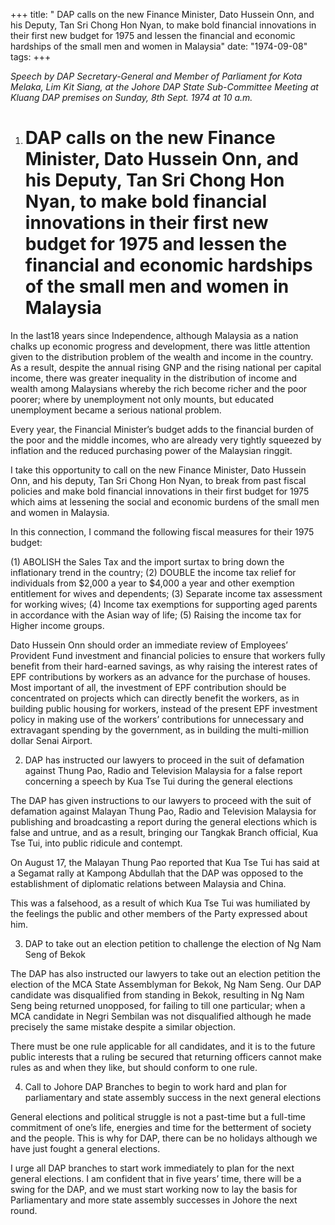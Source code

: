 +++ 
title: " DAP  calls on the new Finance Minister, Dato Hussein Onn, and his Deputy, Tan Sri Chong Hon Nyan, to make bold financial innovations in their  first new budget for 1975 and lessen the financial and economic hardships of the small men and women in Malaysia"
date: "1974-09-08"
tags:
+++

_Speech by DAP Secretary-General and Member of Parliament for Kota Melaka, Lim Kit Siang, at the Johore DAP State Sub-Committee Meeting at Kluang DAP premises on Sunday, 8th Sept. 1974 at 10 a.m._

1. # DAP  calls on the new Finance Minister, Dato Hussein Onn, and his Deputy, Tan Sri Chong Hon Nyan, to make bold financial innovations in their  first new budget for 1975 and lessen the financial and economic hardships of the small men and women in Malaysia
In the last18 years since Independence, although Malaysia as a nation chalks up economic progress and development, there was little attention given to the distribution problem of the wealth and income in the country. As a result, despite the annual rising GNP and the rising national per capital income, there was greater inequality in the distribution of income and wealth among Malaysians whereby the rich become richer and the poor poorer; where by unemployment not only mounts, but educated unemployment became a serious national problem.</u>

Every year, the Financial Minister’s budget adds to the financial burden of the poor and the middle incomes, who are already very tightly squeezed by inflation and the reduced purchasing power of the Malaysian ringgit.

I take this opportunity to call on the new Finance Minister, Dato Hussein Onn, and his deputy, Tan Sri Chong Hon Nyan, to break from past fiscal policies and make bold financial innovations in their first budget for 1975 which aims at lessening the social and economic burdens of the small men and women in Malaysia.

In this connection, I command the following fiscal measures for their 1975 budget:

(1)	ABOLISH the Sales Tax and the import surtax to bring down the inflationary trend in the country;
(2)	DOUBLE the income tax relief for individuals from $2,000 a year to $4,000 a year and other exemption entitlement for wives and dependents;
(3)	Separate income tax assessment for working wives;
(4)	Income tax exemptions for supporting aged parents in accordance with the Asian way of life; 
(5)	Raising the income tax for Higher income groups.

Dato Hussein Onn should order an immediate review of Employees’ Provident Fund investment and financial policies to ensure that workers fully benefit from their hard-earned savings, as why raising the interest rates of EPF contributions by workers as an advance for the purchase of houses. Most important of all, the investment of EPF contribution should be concentrated on projects which can directly benefit the workers, as in building public housing for workers, instead of the present EPF investment policy in making use of the workers’ contributions for unnecessary and extravagant spending by the government, as in building the multi-million dollar Senai Airport.

2. DAP has instructed our lawyers to proceed in the suit of defamation against Thung Pao, Radio and Television Malaysia for a false report concerning a speech by Kua Tse Tui during the general elections

The DAP has given instructions to our lawyers to proceed with the suit of defamation against Malayan Thung Pao, Radio and Television Malaysia for publishing and broadcasting a report during the general elections which is false and untrue, and as a result, bringing our Tangkak Branch official, Kua Tse Tui, into public ridicule and contempt.

On August 17, the Malayan Thung Pao reported that Kua Tse Tui has said at a Segamat rally at Kampong Abdullah that the DAP was opposed to the establishment of diplomatic relations between Malaysia and China.

This was a falsehood, as a result of which Kua Tse Tui was humiliated by the feelings the public and other members of the Party expressed about him.

3. DAP to take out an election petition to challenge the election of Ng Nam Seng of Bekok

The DAP has also instructed our lawyers to take out an election petition the election of the MCA State Assemblyman for Bekok, Ng Nam Seng. Our DAP candidate was disqualified from standing in Bekok, resulting in Ng Nam Seng being returned unopposed, for failing to till one particular; when a MCA candidate in Negri Sembilan was not disqualified although he made precisely the same mistake despite a similar objection.

There must be one rule applicable for all candidates, and it is to the future public interests that a ruling be secured that returning officers cannot make rules as and when they like, but should conform to one rule.

4. Call to Johore DAP Branches to begin to work hard and plan for parliamentary and state assembly success in the next general elections

General elections and political struggle is not a past-time but a full-time commitment of one’s life, energies and time for the betterment of society and the people. This is why for DAP, there can be no holidays although we have just fought a general elections.

I urge all DAP branches to start work immediately to plan for the next general elections. I am confident that in five years’ time, there will be a swing for the DAP, and we must start working now to lay the basis for Parliamentary and more state assembly successes in Johore the next round.
 
